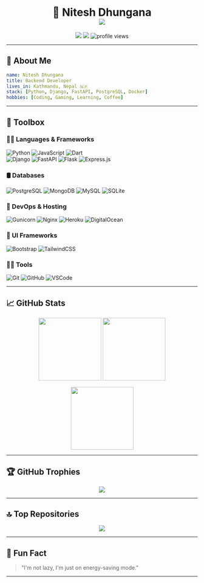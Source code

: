 
<h1 align="center">
  🚀 Nitesh Dhungana  
  <br/>
  <img src="https://readme-typing-svg.herokuapp.com/?lines=Backend%20Developer;Python%20Enthusiast;API%20Architect;Open%20Source%20Lover&center=true&width=500&height=40" />
</h1>

<p align="center">
  <a href="https://linkedin.com/in/dhnitesh"><img src="https://img.shields.io/badge/-LinkedIn-blue?style=flat-square&logo=Linkedin&logoColor=white" /></a>
  <a href="https://facebook.com/dhungananitesh"><img src="https://img.shields.io/badge/-Facebook-1877F2?style=flat-square&logo=Facebook&logoColor=white" /></a>
  <img src="https://komarev.com/ghpvc/?username=dhnitesh&style=flat-square&color=green" alt="profile views"/>
</p>

---

## 🧠 About Me
```yaml
name: Nitesh Dhungana
title: Backend Developer
lives_in: Kathmandu, Nepal 🇳🇵
stack: [Python, Django, FastAPI, PostgreSQL, Docker]
hobbies: [Coding, Gaming, Learning, Coffee]
```

---

## 🧰 Toolbox

### 👨‍💻 Languages & Frameworks
![Python](https://img.shields.io/badge/Python-FFD43B?style=flat-square&logo=python&logoColor=blue)
![JavaScript](https://img.shields.io/badge/JavaScript-F7DF1E?style=flat-square&logo=javascript&logoColor=black)
![Dart](https://img.shields.io/badge/Dart-0175C2?style=flat-square&logo=dart&logoColor=white)
<br/>
![Django](https://img.shields.io/badge/Django-092E20?style=flat-square&logo=django&logoColor=white)
![FastAPI](https://img.shields.io/badge/FastAPI-005571?style=flat-square&logo=fastapi)
![Flask](https://img.shields.io/badge/Flask-000000?style=flat-square&logo=flask&logoColor=white)
![Express.js](https://img.shields.io/badge/Express.js-404d59?style=flat-square&logo=express)

### 🛢️ Databases
![PostgreSQL](https://img.shields.io/badge/PostgreSQL-316192?style=flat-square&logo=postgresql&logoColor=white)
![MongoDB](https://img.shields.io/badge/MongoDB-4ea94b?style=flat-square&logo=mongodb&logoColor=white)
![MySQL](https://img.shields.io/badge/MySQL-4479A1?style=flat-square&logo=mysql&logoColor=white)
![SQLite](https://img.shields.io/badge/SQLite-07405e?style=flat-square&logo=sqlite&logoColor=white)

### 🚀 DevOps & Hosting
![Gunicorn](https://img.shields.io/badge/Gunicorn-499848?style=flat-square&logo=gunicorn&logoColor=white)
![Nginx](https://img.shields.io/badge/Nginx-009639?style=flat-square&logo=nginx&logoColor=white)
![Heroku](https://img.shields.io/badge/Heroku-430098?style=flat-square&logo=heroku&logoColor=white)
![DigitalOcean](https://img.shields.io/badge/DigitalOcean-0080FF?style=flat-square&logo=digitalocean&logoColor=white)

### 🎨 UI Frameworks
![Bootstrap](https://img.shields.io/badge/Bootstrap-7952B3?style=flat-square&logo=bootstrap&logoColor=white)
![TailwindCSS](https://img.shields.io/badge/TailwindCSS-38B2AC?style=flat-square&logo=tailwind-css&logoColor=white)

### 🧑‍💻 Tools
![Git](https://img.shields.io/badge/Git-F05032?style=flat-square&logo=git&logoColor=white)
![GitHub](https://img.shields.io/badge/GitHub-181717?style=flat-square&logo=github&logoColor=white)
![VSCode](https://img.shields.io/badge/VSCode-007ACC?style=flat-square&logo=visual-studio-code&logoColor=white)

---

## 📈 GitHub Stats
<p align="center">
  <img src="https://github-readme-stats.vercel.app/api?username=dhnitesh&theme=tokyonight&show_icons=true" height="165"/>
  <img src="https://github-readme-streak-stats.herokuapp.com/?user=dhnitesh&theme=tokyonight" height="165"/>
</p>

<p align="center">
  <img src="https://github-readme-stats.vercel.app/api/top-langs/?username=dhnitesh&layout=compact&theme=tokyonight" height="165"/>
</p>

---

## 🏆 GitHub Trophies
<p align="center">
  <img src="https://github-profile-trophy.vercel.app/?username=dhnitesh&theme=gruvbox&no-bg=true&margin-w=5" />
</p>

---

## 🔝 Top Repositories
<p align="center">
  <img src="https://github-contributor-stats.vercel.app/api?username=dhnitesh&limit=5&theme=tokyonight&combine_all_yearly_contributions=true" />
</p>

---

## 🎯 Fun Fact
> "I'm not lazy, I'm just on energy-saving mode."

---

<!-- Built with ❤️ by Nitesh. -->
